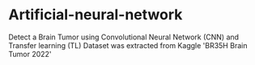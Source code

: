 # Artificial-neural-network
Detect a Brain Tumor using Convolutional Neural Network (CNN) and Transfer learning (TL)
Dataset was extracted from Kaggle 'BR35H Brain Tumor 2022'
 
